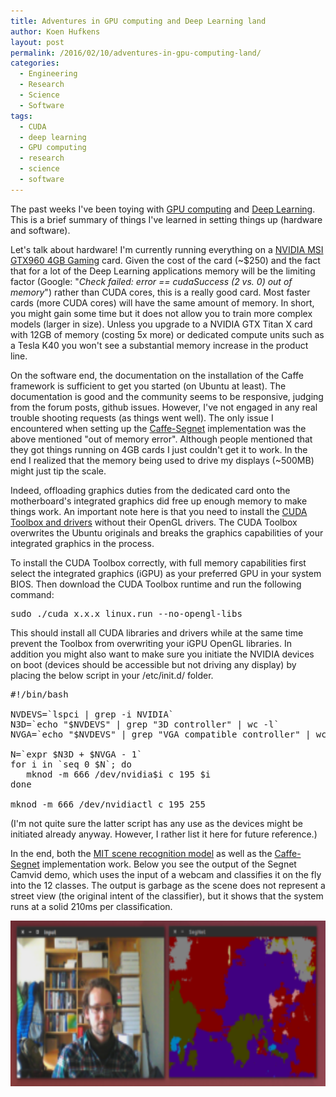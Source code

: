 ```yaml
---
title: Adventures in GPU computing and Deep Learning land
author: Koen Hufkens
layout: post
permalink: /2016/02/10/adventures-in-gpu-computing-land/
categories:
  - Engineering
  - Research
  - Science
  - Software
tags:
  - CUDA
  - deep learning
  - GPU computing
  - research
  - science
  - software
---
```

The past weeks I've been toying with <a href="http://www.khufkens.com/2016/01/29/odyssey-caffe-segnet-installation-instructions/">GPU computing</a> and <a href="http://www.khufkens.com/2016/02/04/deep-learning-snowy-images/">Deep Learning</a>. This is a brief summary of things I've learned in setting things up (hardware and software).

Let's talk about hardware! I'm currently running everything on a <a href="http://www.amazon.com/gp/product/B00V4HY522?keywords=msi%20gtx%20gaming%204g&amp;qid=1453489057&amp;ref_=sr_1_2&amp;sr=8-2">NVIDIA MSI GTX960 4GB Gaming</a> card. Given the cost of the card (~$250) and the fact that for a lot of the Deep Learning applications memory will be the limiting factor (Google: "<em>Check failed: error == cudaSuccess (2 vs. 0) out of memory</em>") rather than CUDA cores, this is a really good card. Most faster cards (more CUDA cores) will have the same amount of memory. In short, you might gain some time but it does not allow you to train more complex models (larger in size). Unless you upgrade to a NVIDIA GTX Titan X card with 12GB of memory (costing 5x more) or dedicated compute units such as a Tesla K40 you won't see a substantial memory increase in the product line.

On the software end, the documentation on the installation of the Caffe framework is sufficient to get you started (on Ubuntu at least). The documentation is good and the community seems to be responsive, judging from the forum posts, github issues. However, I've not engaged in any real trouble shooting requests (as things went well). The only issue I encountered when setting up the <a href="http://mi.eng.cam.ac.uk/projects/segnet/">Caffe-Segnet</a> implementation was the above mentioned "out of memory error". Although people mentioned that they got things running on 4GB cards I just couldn't get it to work. In the end I realized that the memory being used to drive my displays (~500MB) might just tip the scale.

Indeed, offloading graphics duties from the dedicated card onto the motherboard's integrated graphics did free up enough memory to make things work. An important note here is that you need to install the <a href="https://developer.nvidia.com/cuda-downloads">CUDA Toolbox and drivers</a> without their OpenGL drivers. The CUDA Toolbox overwrites the Ubuntu originals and breaks the graphics capabilities of your integrated graphics in the process.

To install the CUDA Toolbox correctly, with full memory capabilities first select the integrated graphics (iGPU) as your preferred GPU in your system BIOS. Then download the CUDA Toolbox runtime and run the following command:
<pre class="lang:sh decode:true">sudo ./cuda_x.x.x_linux.run --no-opengl-libs</pre>
This should install all CUDA libraries and drivers while at the same time prevent the Toolbox from overwriting your iGPU OpenGL libraries. In addition you might also want to make sure you initiate the NVIDIA devices on boot (devices should be accessible but not driving any display) by placing the below script in your /etc/init.d/ folder.
<pre class="lang:sh decode:true ">#!/bin/bash

NVDEVS=`lspci | grep -i NVIDIA`
N3D=`echo "$NVDEVS" | grep "3D controller" | wc -l`
NVGA=`echo "$NVDEVS" | grep "VGA compatible controller" | wc -l`

N=`expr $N3D + $NVGA - 1`
for i in `seq 0 $N`; do
   mknod -m 666 /dev/nvidia$i c 195 $i
done

mknod -m 666 /dev/nvidiactl c 195 255
</pre>
(I'm not quite sure the latter script has any use as the devices might be initiated already anyway. However, I rather list it here for future reference.)

In the end, both the <a href="http://places.csail.mit.edu/demo.html">MIT scene recognition model</a> as well as the <a href="http://mi.eng.cam.ac.uk/projects/segnet/">Caffe-Segnet</a> implementation work. Below you see the output of the Segnet Camvid demo, which uses the input of a webcam and classifies it on the fly into the 12 classes. The output is garbage as the scene does not represent a street view (the original intent of the classifier), but it shows that the system runs at a solid 210ms per classification.

<img class="aligncenter wp-image-1039" src="/uploads/2016/02/camvid_output-300x124.png" alt="camvid_output" width="640" height="265" />

&nbsp;